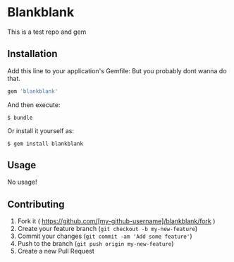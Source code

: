 # Blankblank

This is a test repo and gem

## Installation

Add this line to your application's Gemfile:
But you probably dont wanna do that.

```ruby
gem 'blankblank'
```

And then execute:

    $ bundle

Or install it yourself as:

    $ gem install blankblank

## Usage

No usage!

## Contributing

1. Fork it ( https://github.com/[my-github-username]/blankblank/fork )
2. Create your feature branch (`git checkout -b my-new-feature`)
3. Commit your changes (`git commit -am 'Add some feature'`)
4. Push to the branch (`git push origin my-new-feature`)
5. Create a new Pull Request

